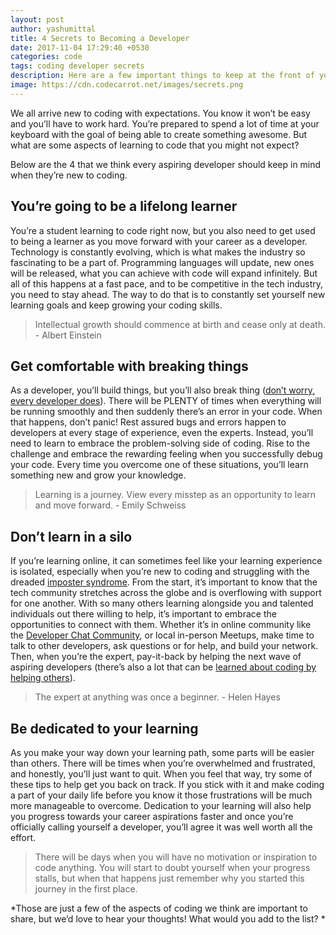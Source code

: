```yaml
---
layout: post
author: yashumittal
title: 4 Secrets to Becoming a Developer
date: 2017-11-04 17:29:40 +0530
categories: code
tags: coding developer secrets
description: Here are a few important things to keep at the front of your mind while you're learning to code and becoming a developer.
image: https://cdn.codecarrot.net/images/secrets.png
---
```


We all arrive new to coding with expectations. You know it won’t be easy and you’ll have to work hard. You’re prepared to spend a lot of time at your keyboard with the goal of being able to create something awesome. But what are some aspects of learning to code that you might not expect?

Below are the 4 that we think every aspiring developer should keep in mind when they’re new to coding.

## You’re going to be a lifelong learner

You’re a student learning to code right now, but you also need to get used to being a learner as you move forward with your career as a developer. Technology is constantly evolving, which is what makes the industry so fascinating to be a part of. Programming languages will update, new ones will be released, what you can achieve with code will expand infinitely. But all of this happens at a fast pace, and to be competitive in the tech industry, you need to stay ahead. The way to do that is to constantly set yourself new learning goals and keep growing your coding skills.

<blockquote>
Intellectual growth should commence at birth and cease only at death. - Albert Einstein
</blockquote>

## Get comfortable with breaking things

As a developer, you’ll build things, but you’ll also break thing ([don’t worry, every developer does](/dont-be-afraid-to-break-your-code-everyone-does)). There will be PLENTY of times when everything will be running smoothly and then suddenly there’s an error in your code. When that happens, don’t panic! Rest assured bugs and errors happen to developers at every stage of experience, even the experts. Instead, you’ll need to learn to embrace the problem-solving side of coding. Rise to the challenge and embrace the rewarding feeling when you successfully debug your code. Every time you overcome one of these situations, you’ll learn something new and grow your knowledge.

<blockquote>
Learning is a journey. View every misstep as an opportunity to learn and move forward. - Emily Schweiss
</blockquote>

## Don’t learn in a silo

If you’re learning online, it can sometimes feel like your learning experience is isolated, especially when you’re new to coding and struggling with the dreaded [imposter syndrome](/slaying-the-dragon-imposter-syndrome). From the start, it’s important to know that the tech community stretches across the globe and is overflowing with support for one another. With so many others learning alongside you and talented individuals out there willing to help, it’s important to embrace the opportunities to connect with them. Whether it’s in online community like the [Developer Chat Community](//developer-community.flock.co/), or local in-person Meetups, make time to talk to other developers, ask questions or for help, and build your network. Then, when you’re the expert, pay-it-back by helping the next wave of aspiring developers (there’s also a lot that can be [learned about coding by helping others](/how-to-learn-code-by-teaching)).

<blockquote>
The expert at anything was once a beginner. - Helen Hayes
</blockquote>

## Be dedicated to your learning

As you make your way down your learning path, some parts will be easier than others. There will be times when you’re overwhelmed and frustrated, and honestly, you’ll just want to quit. When you feel that way, try some of these tips to help get you back on track. If you stick with it and make coding a part of your daily life before you know it those frustrations will be much more manageable to overcome. Dedication to your learning will also help you progress towards your career aspirations faster and once you’re officially calling yourself a developer, you’ll agree it was well worth all the effort.

<blockquote>
There will be days when you will have no motivation or inspiration to code anything. You will start to doubt yourself when your progress stalls, but when that happens just remember why you started this journey in the first place.
</blockquote>

*Those are just a few of the aspects of coding we think are important to share, but we’d love to hear your thoughts! What would you add to the list? *
